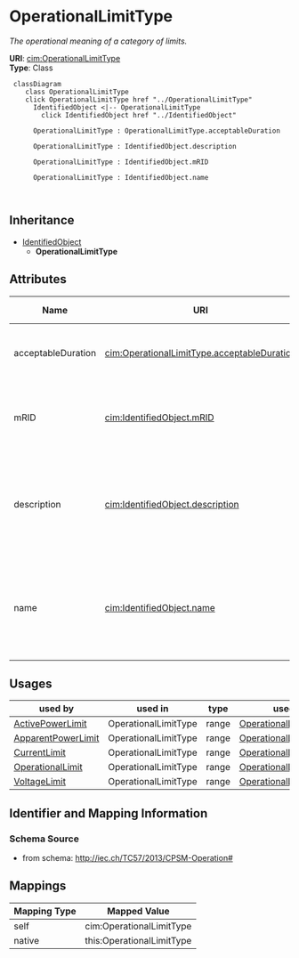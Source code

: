 # OperationalLimitType


_The operational meaning of a category of limits._





**URI**: [cim:OperationalLimitType](http://iec.ch/TC57/2013/CIM-schema-cim16#OperationalLimitType)<br />
**Type**: Class




```mermaid
 classDiagram
    class OperationalLimitType
    click OperationalLimitType href "../OperationalLimitType"
      IdentifiedObject <|-- OperationalLimitType
        click IdentifiedObject href "../IdentifiedObject"
      
      OperationalLimitType : OperationalLimitType.acceptableDuration
        
      OperationalLimitType : IdentifiedObject.description
        
      OperationalLimitType : IdentifiedObject.mRID
        
      OperationalLimitType : IdentifiedObject.name
        
      
```





## Inheritance
* [IdentifiedObject](IdentifiedObject.md)
    * **OperationalLimitType**



## Attributes


| Name | URI | Cardinality and Range | Description | Inheritance |
| ---  | --- | --- | --- | --- |
| acceptableDuration | [cim:OperationalLimitType.acceptableDuration](http://iec.ch/TC57/2013/CIM-schema-cim16#OperationalLimitType.acceptableDuration) | 0..1 <br />  [Seconds](Seconds.md)  | The nominal acceptable duration of the limit | direct |
| mRID | [cim:IdentifiedObject.mRID](http://iec.ch/TC57/2013/CIM-schema-cim16#IdentifiedObject.mRID) | 0..1 <br />  string  | Master resource identifier issued by a model authority | [IdentifiedObject](IdentifiedObject.md) |
| description | [cim:IdentifiedObject.description](http://iec.ch/TC57/2013/CIM-schema-cim16#IdentifiedObject.description) | 0..1 <br />  string  | The description is a free human readable text describing or naming the object | [IdentifiedObject](IdentifiedObject.md) |
| name | [cim:IdentifiedObject.name](http://iec.ch/TC57/2013/CIM-schema-cim16#IdentifiedObject.name) | 1 <br />  string  | The name is any free human readable and possibly non unique text naming the o... | [IdentifiedObject](IdentifiedObject.md) |





## Usages

| used by | used in | type | used |
| ---  | --- | --- | --- |
| [ActivePowerLimit](ActivePowerLimit.md) | OperationalLimitType | range | [OperationalLimitType](OperationalLimitType.md) |
| [ApparentPowerLimit](ApparentPowerLimit.md) | OperationalLimitType | range | [OperationalLimitType](OperationalLimitType.md) |
| [CurrentLimit](CurrentLimit.md) | OperationalLimitType | range | [OperationalLimitType](OperationalLimitType.md) |
| [OperationalLimit](OperationalLimit.md) | OperationalLimitType | range | [OperationalLimitType](OperationalLimitType.md) |
| [VoltageLimit](VoltageLimit.md) | OperationalLimitType | range | [OperationalLimitType](OperationalLimitType.md) |






## Identifier and Mapping Information







### Schema Source


* from schema: http://iec.ch/TC57/2013/CPSM-Operation#





## Mappings

| Mapping Type | Mapped Value |
| ---  | ---  |
| self | cim:OperationalLimitType |
| native | this:OperationalLimitType |




